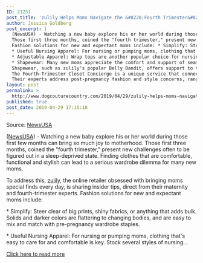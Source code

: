 ```yaml
---
ID: 21251
post_title: 'zulily Helps Moms Navigate the &#8220;Fourth Trimester&#8221; in Style'
author: Jessica Goldberg
post_excerpt: |
  (NewsUSA) - Watching a new baby explore his or her world during those first few months can bring so much joy to motherhood.
  Those first three months, coined the "fourth trimester," present new challenges often to be figured out in a sleep-deprived state.
  Fashion solutions for new and expectant moms include: * Simplify: Steer clear of big prints, shiny fabrics, or anything that adds bulk.
  * Useful Nursing Apparel: For nursing or pumping moms, clothing that's easy to care for and comfortable is key.
  * Adjustable Apparel: Wrap tops are another popular choice for nursing moms.
  * Shapewear: Many new moms appreciate the comfort and support of seamless tops and compression leggings for their changing figures.
  Shapewear, such as zulily's popular Belly Bandit, offers support to the belly, waist, and hips. "Our maternity team saw the need to provide a special service to new moms who can be overwhelmed and strapped for time," explains Robin Otto, zulily maternity expert and merchandising manager.
  The Fourth-Trimester Closet Concierge is a unique service that connects moms directly with zulily's maternity style experts via the company's Facebook Messenger chat.
  Their experts address post-pregnancy fashion and style concerns, ranging from what to wear for special occasions, to the most flattering silhouettes for any woman's body type.
layout: post
permalink: >
  http://www.dogcouturecountry.com/2019/04/29/zulily-helps-moms-navigate-the-fourth-trimester-in-style/
published: true
post_date: 2019-04-29 17:15:18
---
```

<p class="article-info-author-source"> <span>Source: <a href="http://www.newsusa.com/articles/article/zulily-helps-moms-navigate-the-fourth-trimester-in-style.aspx" target="_blank">NewsUSA</a></span> </p> <p>(<a href="http://www.newsusa.com">NewsUSA</a>) - Watching a new baby explore his or her world during those first few months can bring so much joy to motherhood. Those first three months, coined the "fourth trimester," present new challenges often to be figured out in a sleep-deprived state. Finding clothes that are comfortable, functional and stylish can lead to a serious wardrobe dilemma for many new moms.</p>
<p>To address this, <a href="https://www.zulily.com/?tid=pr_release_4Trimester2017MATRelease">zulily</a>, the online retailer obsessed with bringing moms special finds every day, is sharing insider tips, direct from their maternity and fourth-trimester experts. Fashion solutions for new and expectant moms include:</p>
<p>* Simplify: Steer clear of big prints, shiny fabrics, or anything that adds bulk. Solids and darker colors are flattering to changing bodies, and are easy to mix and match with pre-pregnancy wardrobe staples.</p>
<p>* Useful Nursing Apparel: For nursing or pumping moms, clothing that's easy to care for and comfortable is key. Stock several styles of nursing...</p> <p class="article-info-more"> <a href="http://www.newsusa.com/articles/article/zulily-helps-moms-navigate-the-fourth-trimester-in-style.aspx" target="_blank">Click here to read more</a> </p>